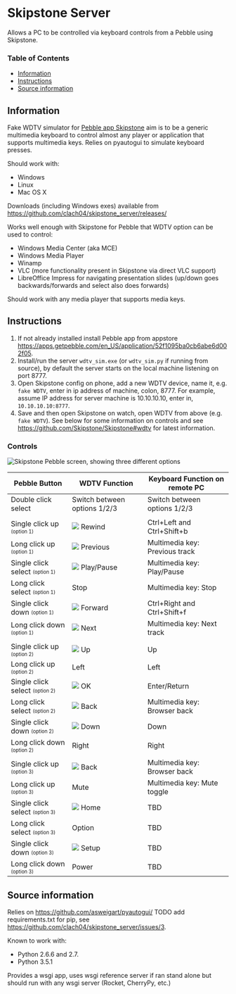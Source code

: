 # Skipstone Server

Allows a PC to be controlled via keyboard controls from a Pebble using Skipstone.

### Table of Contents
* [Information](#information)
* [Instructions](#instructions)
* [Source information](#source-information)

## Information

Fake WDTV simulator for [Pebble app Skipstone](https://github.com/Skipstone/Skipstone)
aim is to be a generic multimedia keyboard to control almost any
player or application that supports multimedia keys. Relies on pyautogui to simulate keyboard presses.

Should work with:

   * Windows
   * Linux
   * Mac OS X

Downloads (including Windows exes) available from https://github.com/clach04/skipstone_server/releases/

Works well enough with Skipstone for Pebble that WDTV option can be used to control:

   * Windows Media Center (aka MCE)
   * Windows Media Player
   * Winamp
   * VLC (more functionality present in Skipstone via direct VLC support)
   * LibreOffice Impress for navigating presentation slides (up/down goes backwards/forwards and select also does forwards)

Should work with any media player that supports media keys.

## Instructions

  1. If not already installed install Pebble app from appstore https://apps.getpebble.com/en_US/application/52f1095ba0cb6abe6d002f05.
  2. Install/run the server `wdtv_sim.exe` (or `wdtv_sim.py` if running from source), by default the server starts on the local machine listening on port 8777.
  2. Open Skipstone config on phone, add a new WDTV device, name it, e.g. `fake WDTV`, enter in ip address of machine, colon, 8777. For example, assume IP address for server machine is 10.10.10.10, enter in, `10.10.10.10:8777`.
  3. Save and then open Skipstone on watch, open WDTV from above (e.g. `fake WDTV`). See below for some information on controls and see https://github.com/Skipstone/Skipstone#wdtv for latest information.

### Controls


<img src="https://raw.githubusercontent.com/Skipstone/Skipstone/master/resources/images/wdtv.png" alt="Skipstone Pebble screen, showing three different options"> 

| Pebble Button                                        | WDTV Function                  | Keyboard Function on remote PC |
| ---------------------------------------------------- | ------------------------------ | ------------------------------ |
| Double click select                                  | Switch between options 1/2/3   | Switch between options 1/2/3   |
|                                                      |                                |                                |
| Single click up <sub><sup>(option 1)</sup></sub>     | <img src="https://raw.githubusercontent.com/Skipstone/Skipstone/master/resources/images/rewind.png"> Rewind                         | Ctrl+Left and Ctrl+Shift+b     |
| Long click up <sub><sup>(option 1)</sup></sub>       | <img src="https://raw.githubusercontent.com/Skipstone/Skipstone/master/resources/images/previous.png"> Previous                       | Multimedia key: Previous track |
| Single click select <sub><sup>(option 1)</sup></sub> | <img src="https://raw.githubusercontent.com/Skipstone/Skipstone/master/resources/images/play_pause.png"> Play/Pause                     | Multimedia key: Play/Pause     |
| Long click select <sub><sup>(option 1)</sup></sub>   | Stop                           | Multimedia key: Stop           |
| Single click down <sub><sup>(option 1)</sup></sub>   | <img src="https://raw.githubusercontent.com/Skipstone/Skipstone/master/resources/images/forward.png"> Forward                        | Ctrl+Right and Ctrl+Shift+f    |
| Long click down <sub><sup>(option 1)</sup></sub>     | <img src="https://raw.githubusercontent.com/Skipstone/Skipstone/master/resources/images/next.png"> Next                           | Multimedia key: Next track     |
|                                                      |                                |                                |
| Single click up <sub><sup>(option 2)</sup></sub>     | <img src="https://raw.githubusercontent.com/Skipstone/Skipstone/master/resources/images/up.png"> Up                             | Up                             |
| Long click up <sub><sup>(option 2)</sup></sub>       | Left                           | Left                           |
| Single click select <sub><sup>(option 2)</sup></sub> | <img src="https://raw.githubusercontent.com/Skipstone/Skipstone/master/resources/images/select.png"> OK                             | Enter/Return                   |
| Long click select <sub><sup>(option 2)</sup></sub>   | <img src="https://raw.githubusercontent.com/Skipstone/Skipstone/master/resources/images/back.png"> Back                           | Multimedia key: Browser back   |
| Single click down <sub><sup>(option 2)</sup></sub>   | <img src="https://raw.githubusercontent.com/Skipstone/Skipstone/master/resources/images/down.png"> Down                           | Down                           |
| Long click down <sub><sup>(option 2)</sup></sub>     | Right                          | Right                          |
|                                                      |                                |                                |
| Single click up <sub><sup>(option 3)</sup></sub>     | <img src="https://raw.githubusercontent.com/Skipstone/Skipstone/master/resources/images/back.png"> Back                           | Multimedia key: Browser back   |
| Long click up <sub><sup>(option 3)</sup></sub>       | Mute                           | Multimedia key: Mute toggle    |
| Single click select <sub><sup>(option 3)</sup></sub> | <img src="https://raw.githubusercontent.com/Skipstone/Skipstone/master/resources/images/home.png"> Home                           | TBD                            |
| Long click select <sub><sup>(option 3)</sup></sub>   | Option                         | TBD                            |
| Single click down <sub><sup>(option 3)</sup></sub>   | <img src="https://raw.githubusercontent.com/Skipstone/Skipstone/master/resources/images/settings.png"> Setup                          | TBD                            |
| Long click down <sub><sup>(option 3)</sup></sub>     | Power                          | TBD                            |

## Source information

Relies on https://github.com/asweigart/pyautogui/ TODO add requirements.txt for pip, see https://github.com/clach04/skipstone_server/issues/3.

Known to work with:
  * Python 2.6.6 and 2.7.
  * Python 3.5.1

Provides a wsgi app, uses wsgi reference server if ran stand alone but should run with any wsgi server (Rocket, CherryPy, etc.)

